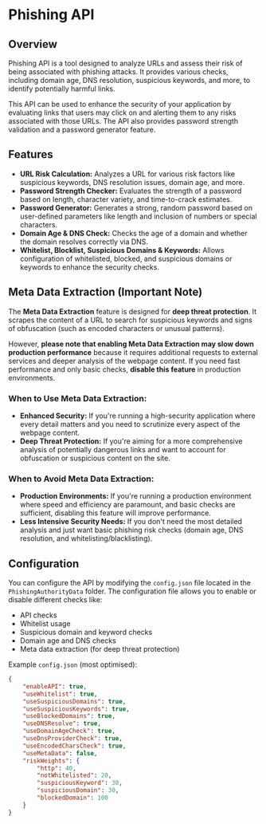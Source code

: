 # Phishing API

## Overview
Phishing API is a tool designed to analyze URLs and assess their risk of being associated with phishing attacks. It provides various checks, including domain age, DNS resolution, suspicious keywords, and more, to identify potentially harmful links.

This API can be used to enhance the security of your application by evaluating links that users may click on and alerting them to any risks associated with those URLs. The API also provides password strength validation and a password generator feature.

## Features
- **URL Risk Calculation:** Analyzes a URL for various risk factors like suspicious keywords, DNS resolution issues, domain age, and more.
- **Password Strength Checker:** Evaluates the strength of a password based on length, character variety, and time-to-crack estimates.
- **Password Generator:** Generates a strong, random password based on user-defined parameters like length and inclusion of numbers or special characters.
- **Domain Age & DNS Check:** Checks the age of a domain and whether the domain resolves correctly via DNS.
- **Whitelist, Blocklist, Suspicious Domains & Keywords:** Allows configuration of whitelisted, blocked, and suspicious domains or keywords to enhance the security checks.

## Meta Data Extraction (Important Note)
The **Meta Data Extraction** feature is designed for **deep threat protection**. It scrapes the content of a URL to search for suspicious keywords and signs of obfuscation (such as encoded characters or unusual patterns).

However, **please note that enabling Meta Data Extraction may slow down production performance** because it requires additional requests to external services and deeper analysis of the webpage content. If you need fast performance and only basic checks, **disable this feature** in production environments.

### When to Use Meta Data Extraction:
- **Enhanced Security:** If you're running a high-security application where every detail matters and you need to scrutinize every aspect of the webpage content.
- **Deep Threat Protection:** If you're aiming for a more comprehensive analysis of potentially dangerous links and want to account for obfuscation or suspicious content on the site.

### When to Avoid Meta Data Extraction:
- **Production Environments:** If you're running a production environment where speed and efficiency are paramount, and basic checks are sufficient, disabling this feature will improve performance.
- **Less Intensive Security Needs:** If you don't need the most detailed analysis and just want basic phishing risk checks (domain age, DNS resolution, and whitelisting/blacklisting).

## Configuration
You can configure the API by modifying the `config.json` file located in the `PhishingAuthorityData` folder. The configuration file allows you to enable or disable different checks like:
- API checks
- Whitelist usage
- Suspicious domain and keyword checks
- Domain age and DNS checks
- Meta data extraction (for deep threat protection)

Example `config.json` (most optimised):
```json
{
    "enableAPI": true,
    "useWhitelist": true,
    "useSuspiciousDomains": true,
    "useSuspiciousKeywords": true,
    "useBlockedDomains": true,
    "useDNSResolve": true,
    "useDomainAgeCheck": true,
    "useDnsProviderCheck": true,
    "useEncodedCharsCheck": true,
    "useMetaData": false,
    "riskWeights": {
        "http": 40,
        "notWhitelisted": 20,
        "suspiciousKeyword": 30,
        "suspiciousDomain": 30,
        "blockedDomain": 100
    }
}
